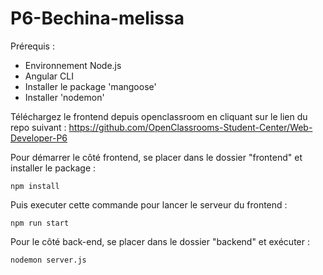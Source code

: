 # P6-Bechina-melissa

Prérequis : 
- Environnement Node.js
- Angular CLI
- Installer le package 'mangoose'
- Installer 'nodemon'

Téléchargez le frontend depuis openclassroom en cliquant sur le lien du repo suivant : https://github.com/OpenClassrooms-Student-Center/Web-Developer-P6

Pour démarrer le côté frontend, se placer dans le dossier "frontend" et installer le package :

```shell
npm install
```

Puis executer cette commande pour lancer le serveur du frontend :

```shell
npm run start
```

Pour le côté back-end, se placer dans le dossier "backend" et exécuter :

```shell
nodemon server.js
```
